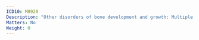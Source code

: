 ```yaml
---
ICD10: M8920
Description: "Other disorders of bone development and growth: Multiple sites"
Matters: No
Weight: 0
---
```

